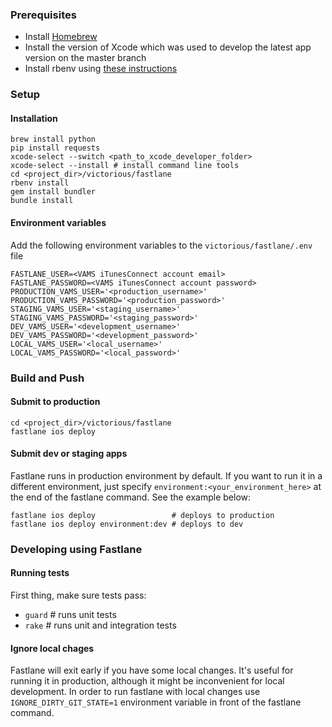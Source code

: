 ### Prerequisites
- Install [Homebrew](http://brew.sh)
- Install the version of Xcode which was used to develop the latest app version on the master branch
- Install rbenv using [these instructions](http://www.startprogrammingnowbook.com/book/setup#uid10)

### Setup

#### Installation

```
brew install python
pip install requests
xcode-select --switch <path_to_xcode_developer_folder>
xcode-select --install # install command line tools
cd <project_dir>/victorious/fastlane
rbenv install
gem install bundler
bundle install
```

#### Environment variables

Add the following environment variables to the `victorious/fastlane/.env` file

```
FASTLANE_USER=<VAMS iTunesConnect account email>
FASTLANE_PASSWORD=<VAMS iTunesConnect account password>
PRODUCTION_VAMS_USER='<production_username>'
PRODUCTION_VAMS_PASSWORD='<production_password>'
STAGING_VAMS_USER='<staging_username>'
STAGING_VAMS_PASSWORD='<staging_password>'
DEV_VAMS_USER='<development_username>'
DEV_VAMS_PASSWORD='<development_password>'
LOCAL_VAMS_USER='<local_username>'
LOCAL_VAMS_PASSWORD='<local_password>'
```

### Build and Push

#### Submit to production

```
cd <project_dir>/victorious/fastlane
fastlane ios deploy
```

#### Submit dev or staging apps

Fastlane runs in production environment by default. If you want to run it in a different environment, just specify `environment:<your_environment_here>` at the end of the fastlane command. See the example below:

```
fastlane ios deploy                 # deploys to production
fastlane ios deploy environment:dev # deploys to dev
```

### Developing using Fastlane

#### Running tests

First thing, make sure tests pass:

- `guard` # runs unit tests
- `rake`  # runs unit and integration tests

#### Ignore local chages

Fastlane will exit early if you have some local changes. It's useful for running it in production, although it might be inconvenient for local development. In order to run fastlane with local changes use `IGNORE_DIRTY_GIT_STATE=1` environment variable in front of the fastlane command.
